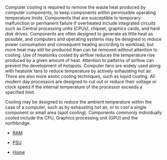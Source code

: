 Computer cooling is required to remove the waste heat produced by computer components, to keep components within permissible operating temperature limits. Components that are susceptible to temporary malfunction or permanent 
failure if overheated include integrated circuits such as Central processing units (CPUs), chipset, graphics cards, and hard disk drives.
Components are often designed to generate as little heat as possible, and computers and operating systems may be designed to reduce power consumption and consequent heating according to workload, but more heat may still be 
produced than can be removed without attention to cooling. Use of heatsinks cooled by airflow reduces the temperature rise produced by a given amount of heat. Attention to patterns of airflow can prevent the development of 
hotspots. Computer fans are widely used along with heatsink fans to reduce temperature by actively exhausting hot air. There are also more exotic cooling techniques, such as liquid cooling. All modern day processors are 
designed to cut out or reduce their voltage or clock speed if the internal temperature of the processor exceeds a specified limit.

Cooling may be designed to reduce the ambient temperature within the case of a computer, such as by exhausting hot air, or to cool a single component or small area (spot cooling). Components commonly individually cooled 
include the CPU, Graphics processing unit (GPU) and the northbridge.


* [RAM](RAM.md)

* [PSU](PSU.md)


* [Home](README.md)
